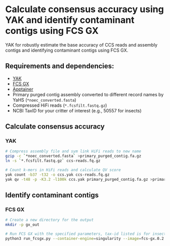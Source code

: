 # Calculate consensus accuracy using YAK and identify contaminant contigs using FCS GX

YAK for robustly estimate the base accuracy of CCS reads and assembly contigs and identifying contaminant contigs using FCS GX.

## Requirements and dependencies:

- [YAK](https://github.com/lh3/yak)
- [FCS GX](https://github.com/ncbi/fcs/wiki/FCS-GX-quickstart)
- [Apptainer](https://apptainer.org)
- Primary purged contig assembly converted to different record names by YaHS (`*noec_converted.fasta`)
- Compressed HiFi reads (`*.fcsfilt.fastq.gz`)
- NCBI TaxID for your critter of interest (e.g., 50557 for insects)

## Calculate consensus accuracy

### YAK

```bash
# Compress assembly file and sym link HiFi reads to new name
gzip -c `*noec_converted.fasta` >primary_purged_contig.fa.gz
ln -s `*.fcsfilt.fastq.gz` ccs-reads.fq.gz

# Count k-mers in HiFi reads and calculate QV score
yak count -b37 -t32 -o ccs.yak ccs-reads.fq.gz
yak qv -t48 -p -K3.2 -l100k ccs.yak primary_purged_contig.fa.gz >primary_purged_contig-ccs.qv.txt
```

## Identify contaminant contigs

### FCS GX

```bash
# Create a new directory for the output
mkdir -p gx_out

# Run FCS GX with the specified parameters, tax-id listed is for insects, change as needed
python3 run_fcsgx.py --container-engine=singularity --image=fcs-gx.0.2.2.sif --gx-db-disk /reference/data/NCBI/FCS/2022-07-14 --fasta ${assembly}.fasta --out-basename ${assembly} --gx-db /reference/data/NCBI/FCS/2022-07-14/all --split-fasta --tax-id 50557
```
